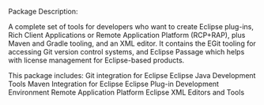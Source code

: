 
Package Description:

A complete set of tools for developers who want to create Eclipse plug-ins, Rich Client Applications or Remote Application Platform (RCP+RAP), plus Maven and Gradle tooling, and an XML editor. It contains the EGit tooling for accessing Git version control systems, and Eclipse Passage which helps with license management for Eclipse-based products.

This package includes:
Git integration for Eclipse
Eclipse Java Development Tools
Maven Integration for Eclipse
Eclipse Plug-in Development Environment
Remote Application Platform
Eclipse XML Editors and Tools